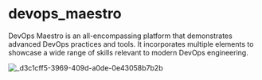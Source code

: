 # devops_maestro
DevOps Maestro is an all-encompassing platform that demonstrates advanced DevOps practices and tools. It incorporates multiple elements to showcase a wide range of skills relevant to modern DevOps engineering.


![_d3c1cff5-3969-409d-a0de-0e43058b7b2b](https://github.com/user-attachments/assets/8bb73e01-e171-4124-af6e-35bcdbde06a1)
